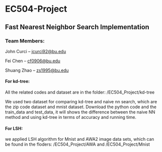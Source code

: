# EC504-Project

## Fast Nearest Neighbor Search Implementation

### Team Members:

 John Curci – jcurci92@bu.edu
 
 Fei Chen – cf0906@bu.edu
 
 Shuang Zhao – zs1995@bu.edu


#### For kd-tree: 

All the related codes and dataset are in the folder: /EC504_Project/kd-tree

We used two dataset for comparing kd-tree and naive nn search, which are the zip code dataset and mnist dataset. Download the python code and the train_data and test_data, it will shows the difference between the naive NN method and using kd-tree in terms of accuracy and running time.

#### For LSH: 
we applied LSH algorithm for Mnist and AWA2 image data sets, which can be found in the floders: /EC504_Project/AWA and /EC504_Project/Mnist
